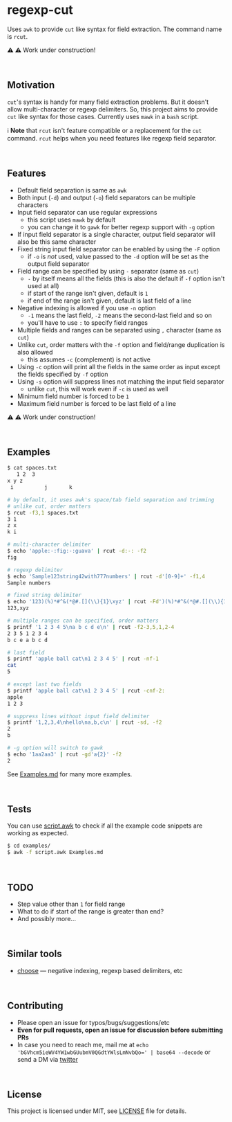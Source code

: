 # regexp-cut

Uses `awk` to provide `cut` like syntax for field extraction. The command name is `rcut`.

:warning: :warning: Work under construction!

<br>

## Motivation

`cut`'s syntax is handy for many field extraction problems. But it doesn't allow multi-character or regexp delimiters. So, this project aims to provide `cut` like syntax for those cases. Currently uses `mawk` in a `bash` script.

:information_source: **Note** that `rcut` isn't feature compatible or a replacement for the `cut` command. `rcut` helps when you need features like regexp field separator.

<br>

## Features

* Default field separation is same as `awk`
* Both input (`-d`) and output (`-o`) field separators can be multiple characters
* Input field separator can use regular expressions
    * this script uses `mawk` by default
    * you can change it to `gawk` for better regexp support with `-g` option
* If input field separator is a single character, output field separator will also be this same character
* Fixed string input field separator can be enabled by using the `-F` option
    * if `-o` is *not* used, value passed to the `-d` option will be set as the output field separator
* Field range can be specified by using `-` separator (same as `cut`)
    * `-` by itself means all the fields (this is also the default if `-f` option isn't used at all)
    * if start of the range isn't given, default is `1`
    * if end of the range isn't given, default is last field of a line
* Negative indexing is allowed if you use `-n` option
    * `-1` means the last field, `-2` means the second-last field and so on
    * you'll have to use `:` to specify field ranges
* Multiple fields and ranges can be separated using `,` character (same as `cut`)
* Unlike `cut`, order matters with the `-f` option and field/range duplication is also allowed
    * this assumes `-c` (complement) is not active
* Using `-c` option will print all the fields in the same order as input except the fields specified by `-f` option
* Using `-s` option will suppress lines not matching the input field separator
    * unlike `cut`, this will work even if `-c` is used as well
* Minimum field number is forced to be `1`
* Maximum field number is forced to be last field of a line

:warning: :warning: Work under construction!

<br>

## Examples

```bash
$ cat spaces.txt
   1 2	3  
x y z
 i          j 		k	

# by default, it uses awk's space/tab field separation and trimming
# unlike cut, order matters
$ rcut -f3,1 spaces.txt
3 1
z x
k i

# multi-character delimiter
$ echo 'apple:-:fig:-:guava' | rcut -d:-: -f2
fig

# regexp delimiter
$ echo 'Sample123string42with777numbers' | rcut -d'[0-9]+' -f1,4
Sample numbers

# fixed string delimiter
$ echo '123)(%)*#^&(*@#.[](\\){1}\xyz' | rcut -Fd')(%)*#^&(*@#.[](\\){1}\' -f1,2 -o,
123,xyz

# multiple ranges can be specified, order matters
$ printf '1 2 3 4 5\na b c d e\n' | rcut -f2-3,5,1,2-4
2 3 5 1 2 3 4
b c e a b c d

# last field
$ printf 'apple ball cat\n1 2 3 4 5' | rcut -nf-1
cat
5

# except last two fields
$ printf 'apple ball cat\n1 2 3 4 5' | rcut -cnf-2:
apple
1 2 3

# suppress lines without input field delimiter
$ printf '1,2,3,4\nhello\na,b,c\n' | rcut -sd, -f2
2
b

# -g option will switch to gawk
$ echo '1aa2aa3' | rcut -gd'a{2}' -f2
2
```

See [Examples.md](examples/Examples.md) for many more examples.

<br>

## Tests

You can use [script.awk](examples/script.awk) to check if all the example code snippets are working as expected. 

```bash
$ cd examples/
$ awk -f script.awk Examples.md
```

<br>

## TODO

* Step value other than `1` for field range
* What to do if start of the range is greater than end?
* And possibly more...

<br>

## Similar tools

* [choose](https://github.com/theryangeary/choose) — negative indexing, regexp based delimiters, etc

<br>

## Contributing

* Please open an issue for typos/bugs/suggestions/etc
* **Even for pull requests, open an issue for discussion before submitting PRs**
* In case you need to reach me, mail me at `echo 'bGVhcm5ieWV4YW1wbGUubmV0QGdtYWlsLmNvbQo=' | base64 --decode` or send a DM via [twitter](https://twitter.com/learn_byexample)

<br>

## License

This project is licensed under MIT, see [LICENSE](./LICENSE) file for details.


